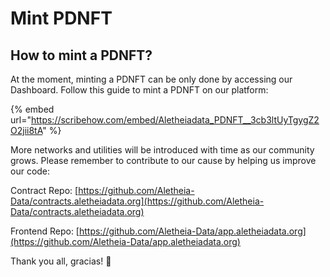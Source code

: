 # Mint PDNFT

## How to mint a PDNFT?

At the moment, minting a PDNFT can be only done by accessing our Dashboard. Follow this guide to mint a PDNFT on our platform:

{% embed url="https://scribehow.com/embed/Aletheiadata_PDNFT__3cb3ltUyTgygZ2O2jii8tA" %}

More networks and utilities will be introduced with time as our community grows. Please remember to contribute to our cause by helping us improve our code:

Contract Repo: [https://github.com/Aletheia-Data/contracts.aletheiadata.org](https://github.com/Aletheia-Data/contracts.aletheiadata.org)

Frontend Repo: [https://github.com/Aletheia-Data/app.aletheiadata.org](https://github.com/Aletheia-Data/app.aletheiadata.org)



Thank you all, gracias! 🚀
